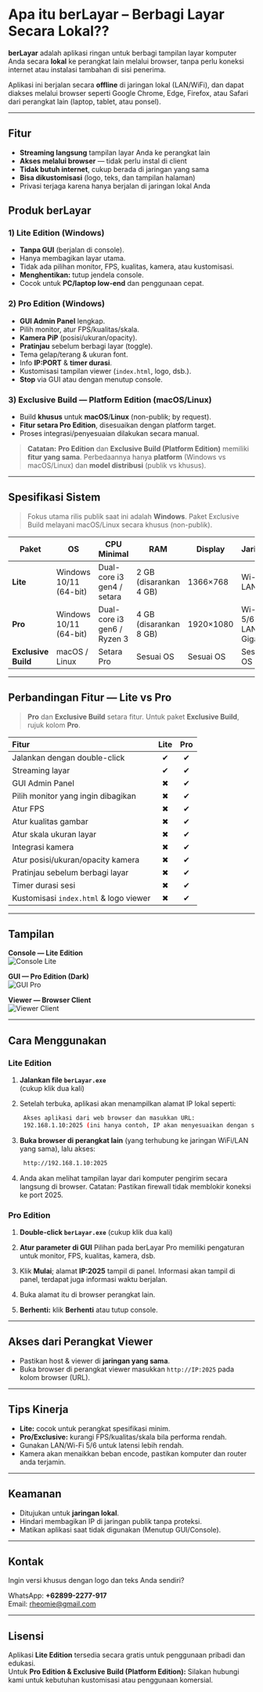 # Apa itu berLayar – Berbagi Layar Secara Lokal??

**berLayar** adalah aplikasi ringan untuk berbagi tampilan layar komputer Anda secara **lokal** ke perangkat lain melalui browser, tanpa perlu koneksi internet atau instalasi tambahan di sisi penerima.

Aplikasi ini berjalan secara **offline** di jaringan lokal (LAN/WiFi), dan dapat diakses melalui browser seperti Google Chrome, Edge, Firefox, atau Safari dari perangkat lain (laptop, tablet, atau ponsel).

---

## Fitur

- **Streaming langsung** tampilan layar Anda ke perangkat lain
- **Akses melalui browser** — tidak perlu instal di client
- **Tidak butuh internet**, cukup berada di jaringan yang sama
- **Bisa dikustomisasi** (logo, teks, dan tampilan halaman)
- Privasi terjaga karena hanya berjalan di jaringan lokal Anda

## Produk berLayar

### 1) Lite Edition (Windows)
- **Tanpa GUI** (berjalan di console).
- Hanya membagikan layar utama.
- Tidak ada pilihan monitor, FPS, kualitas, kamera, atau kustomisasi.
- **Menghentikan:** tutup jendela console.
- Cocok untuk **PC/laptop low-end** dan penggunaan cepat.

### 2) Pro Edition (Windows)
- **GUI Admin Panel** lengkap.
- Pilih monitor, atur FPS/kualitas/skala.
- **Kamera PiP** (posisi/ukuran/opacity).
- **Pratinjau** sebelum berbagi layar (toggle).
- Tema gelap/terang & ukuran font.
- Info **IP:PORT** & **timer durasi**.
- Kustomisasi tampilan viewer (`index.html`, logo, dsb.).
- **Stop** via GUI atau dengan menutup console.

### 3) Exclusive Build — Platform Edition (macOS/Linux)
- Build **khusus** untuk **macOS**/**Linux** (non-publik; by request).
- **Fitur setara Pro Edition**, disesuaikan dengan platform target.
- Proses integrasi/penyesuaian dilakukan secara manual.

> **Catatan:** **Pro Edition** dan **Exclusive Build (Platform Edition)** memiliki **fitur yang sama**. Perbedaannya hanya **platform** (Windows vs macOS/Linux) dan **model distribusi** (publik vs khusus).

---

## Spesifikasi Sistem

> Fokus utama rilis publik saat ini adalah **Windows**. Paket Exclusive Build melayani macOS/Linux secara khusus (non-publik).

| Paket | OS | CPU Minimal | RAM | Display | Jaringan | Catatan |
|------|----|-------------|-----|---------|----------|---------|
| **Lite** | Windows 10/11 (64-bit) | Dual-core i3 gen4 / setara | 2 GB (disarankan 4 GB) | 1366×768 | Wi-Fi 4 / LAN | Tidak perlu kamera |
| **Pro** | Windows 10/11 (64-bit) | Dual-core i3 gen6 / Ryzen 3 | 4 GB (disarankan 8 GB) | 1920×1080 | Wi-Fi 5/6 / LAN Gigabit | **Perlu Kamera** |
| **Exclusive Build** | macOS / Linux | Setara Pro | Sesuai OS | Sesuai OS | Sesuai OS | **Kamera dapat menyesuaikan** |

---
## Perbandingan Fitur — Lite vs Pro

> **Pro** dan **Exclusive Build** setara fitur. Untuk paket **Exclusive Build**, rujuk kolom **Pro**.
<table>
  <thead>
    <tr>
      <th style="text-align:left;">Fitur</th>
      <th style="text-align:center;">Lite</th>
      <th style="text-align:center;">Pro</th>
    </tr>
  </thead>
  <tbody>
    <tr>
      <td>Jalankan dengan double-click</td>
      <td style="text-align:center;">✔</td>
      <td style="text-align:center;">✔</td>
    </tr>
    <tr>
      <td>Streaming layar</td>
      <td style="text-align:center;">✔</td>
      <td style="text-align:center;">✔</td>
    </tr>
    <tr>
      <td>GUI Admin Panel</td>
      <td style="text-align:center;">✖</td>
      <td style="text-align:center;">✔</td>
    </tr>
    <tr>
      <td>Pilih monitor yang ingin dibagikan</td>
      <td style="text-align:center;">✖</td>
      <td style="text-align:center;">✔</td>
    </tr>
    <tr>
      <td>Atur FPS</td>
      <td style="text-align:center;">✖</td>
      <td style="text-align:center;">✔</td>
    </tr>
    <tr>
      <td>Atur kualitas gambar</td>
      <td style="text-align:center;">✖</td>
      <td style="text-align:center;">✔</td>
    </tr>
    <tr>
      <td>Atur skala ukuran layar</td>
      <td style="text-align:center;">✖</td>
      <td style="text-align:center;">✔</td>
    </tr>
    <tr>
      <td>Integrasi kamera</td>
      <td style="text-align:center;">✖</td>
      <td style="text-align:center;">✔</td>
    </tr>
    <tr>
      <td>Atur posisi/ukuran/opacity kamera</td>
      <td style="text-align:center;">✖</td>
      <td style="text-align:center;">✔</td>
    </tr>
    <tr>
      <td>Pratinjau sebelum berbagi layar</td>
      <td style="text-align:center;">✖</td>
      <td style="text-align:center;">✔</td>
    </tr>
    <tr>
      <td>Timer durasi sesi</td>
      <td style="text-align:center;">✖</td>
      <td style="text-align:center;">✔</td>
    </tr>
    <tr>
      <td>Kustomisasi <code>index.html</code> & logo viewer</td>
      <td style="text-align:center;">✖</td>
      <td style="text-align:center;">✔</td>
    </tr>
  </tbody>
</table>

---

## Tampilan
**Console — Lite Edition**  
![Console Lite](docs/images/console-lite.png)

**GUI — Pro Edition (Dark)**  
![GUI Pro](docs/images/gui-pro-dark.png)

**Viewer — Browser Client**  
![Viewer Client](docs/images/viewer-client.png)

---

## Cara Menggunakan

### Lite Edition

1. **Jalankan file `berLayar.exe`**  
   (cukup klik dua kali)

2. Setelah terbuka, aplikasi akan menampilkan alamat IP lokal seperti:
   ```bash
    Akses aplikasi dari web browser dan masukkan URL:
    192.168.1.10:2025 (ini hanya contoh, IP akan menyesuaikan dengan subnet router/jaringan Anda)

3. **Buka browser di perangkat lain** (yang terhubung ke jaringan WiFi/LAN yang sama), lalu akses:
   ```bash
    http://192.168.1.10:2025

4. Anda akan melihat tampilan layar dari komputer pengirim secara langsung di browser.
   Catatan: Pastikan firewall tidak memblokir koneksi ke port 2025.

### Pro Edition
1. **Double-click `berLayar.exe`**
	(cukup klik dua kali)

2. **Atur parameter di GUI**
	Pilihan pada berLayar Pro memiliki pengaturan untuk monitor, FPS, kualitas, kamera, dsb.

3. Klik **Mulai**; alamat **IP:2025** tampil di panel.
	Informasi akan tampil di panel, terdapat juga informasi waktu berjalan.

4. Buka alamat itu di browser perangkat lain.

5. **Berhenti:** klik **Berhenti** atau tutup console.

---

## Akses dari Perangkat Viewer

- Pastikan host & viewer di **jaringan yang sama**.
- Buka browser di perangkat viewer masukkan `http://IP:2025` pada kolom browser (URL).

---

## Tips Kinerja

- **Lite:** cocok untuk perangkat spesifikasi minim.
- **Pro/Exclusive:** kurangi FPS/kualitas/skala bila performa rendah.
- Gunakan LAN/Wi-Fi 5/6 untuk latensi lebih rendah.
- Kamera akan menaikkan beban encode, pastikan komputer dan router anda terjamin.

---

## Keamanan
- Ditujukan untuk **jaringan lokal**.
- Hindari membagikan IP di jaringan publik tanpa proteksi.
- Matikan aplikasi saat tidak digunakan (Menutup GUI/Console).

---

## Kontak

Ingin versi khusus dengan logo dan teks Anda sendiri?

WhatsApp: **+62899-2277-917**  
Email: rheomie@gmail.com

---

## Lisensi

Aplikasi **Lite Edition** tersedia secara gratis untuk penggunaan pribadi dan edukasi.  
Untuk **Pro Edition & Exclusive Build (Platform Edition):** Silakan hubungi kami untuk kebutuhan kustomisasi atau penggunaan komersial.
